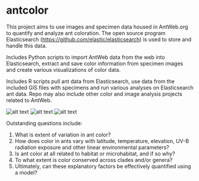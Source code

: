 # antcolor

This project aims to use images and specimen data housed in AntWeb.org to quantify and analyze ant coloration. The open source program Elasticsearch (https://github.com/elastic/elasticsearch) is used to store and handle this data. 

Includes Python scripts to import AntWeb data from the web into Elasticsearch, extract and save color information from specimen images and create various visualizations of color data. 

Includes R scripts pull ant data from Elasticsearch, use data from the included GIS files with specimens and run various analyses on Elasticsearch ant data. Repo may also include other color and image analysis projects related to AntWeb.

![alt text](https://www.antweb.org/images/casent0172345/casent0172345_h_1_med.jpg) ![alt text](https://www.antweb.org/images/casent0179568/casent0179568_h_1_med.jpg) ![alt text](https://www.antweb.org/images/casent0178627/casent0178627_h_1_med.jpg)

Outstanding questions include: 
1. What is extent of variation in ant color? 
2. How does color in ants vary with latitude, temperature, elevation, UV-B radiation exposure and other linear environmental parameters? 
3. Is ant color at all related to habitat or microhabitat, and if so why? 
4. To what extent is color conserved across clades and/or genera? 
5. Ultimately, can these explanatory factors be effectively quantified using a model? 
